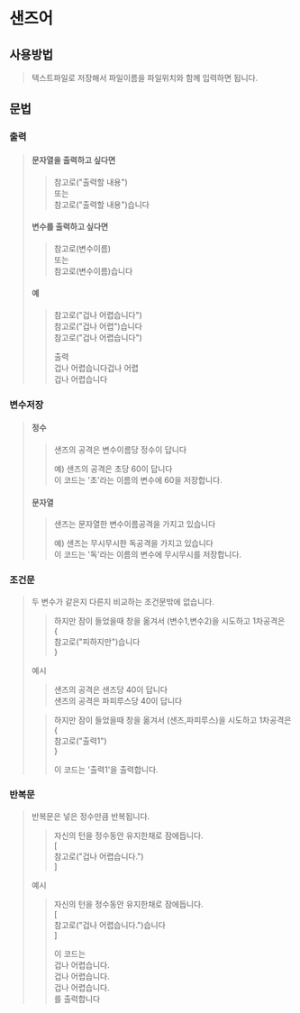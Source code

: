 샌즈어
==
## 사용방법
>텍스트파일로 저장해서 파일이름을 파일위치와 함께 입력하면 됩니다.  

## 문법
### 출력
>#### 문자열을 출력하고 싶다면
>>참고로("출력할 내용")  
>>또는  
>>참고로("출력할 내용")습니다 
>  
>#### 변수를 출력하고 싶다면 
>>참고로(변수이름)  
>>또는  
>>참고로(변수이름)습니다
>#### 예
>>참고로("겁나 어렵습니다")  
>>참고로("겁나 어렵")습니다  
>>참고로("겁나 어렵습니다")
>>
>>출력  
>>겁나 어렵습니다겁나 어렵  
>>겁나 어렵습니다


### 변수저장
> #### 정수
>> 샌즈의 공격은 변수이름당 정수이 답니다
>> 
>> 예) 샌즈의 공격은 초당 60이 답니다  
>> 이 코드는 '초'라는 이름의 변수에 60을 저장합니다.
> #### 문자열
>> 샌즈는 문자열한 변수이름공격을 가지고 있습니다
>> 
>> 예) 샌즈는 무시무시한 독공격을 가지고 있습니다  
>> 이 코드는 '독'라는 이름의 변수에 무시무시를 저장합니다.


### 조건문
>두 변수가 같은지 다른지 비교하는 조건문밖에 없습니다.  
>>하지만 잠이 들었을때 창을 옮겨서 (변수1,변수2)을 시도하고 1차공격은  
>>{  
>>참고로("피하지만")습니다  
>>}  
>  
>예시
>>샌즈의 공격은 샌즈당 40이 답니다  
>>샌즈의 공격은 파피루스당 40이 답니다  
>   
>>하지만 잠이 들었을때 창을 옮겨서 (샌즈,파피루스)을 시도하고 1차공격은  
>>{  
>> 참고로("출력1")  
>>}  
>>  
>>이 코드는 '출력1'을 출력합니다.


### 반복문
> 반복문은 넣은 정수만큼 반복됩니다.
>>자신의 턴을 정수동안 유지한채로 잠에듭니다.  
>>[  
>>참고로("겁나 어렵습니다.")  
>>]
>
>예시
>>자신의 턴을 정수동안 유지한채로 잠에듭니다.  
>>[  
>>참고로("겁나 어렵습니다.")습니다  
>>]  
>>  
>>이 코드는  
>>겁나 어렵습니다.  
>>겁나 어렵습니다.  
>>겁나 어렵습니다.  
>>를 출력합니다